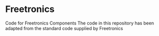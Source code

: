 # Freetronics
Code for Freetronics Components
The code in this repository has been adapted from the standard code supplied by Freetronics
